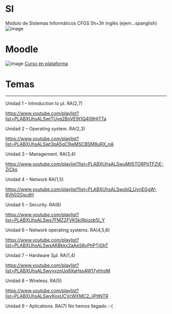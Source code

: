 # SI
Módulo de Sistemas Informáticos CFGS 5h+3h Inglés (ejem...spanglish)
![image](https://user-images.githubusercontent.com/43112835/169299755-7e9961e2-1659-46c3-bb00-824b8406ee00.png)


# Moodle
![image](https://user-images.githubusercontent.com/43112835/169300198-66f627da-0d08-4043-bc3b-0aa0132fc061.png)
[Curso en plataforma](https://github.com/juatafe/SI/blob/main/backup-moodle2-course-56765-1cfsd_sistemes_inform%C3%A0tics_2122___1631173533-20220519-1449-nu.imscc)
# Temas
---

 Unidad 1 – Introduction to µI. RA(2,7)

https://www.youtube.com/playlist?list=PLABXUhsALSwtTUvq2BoVE9t1Q409HjTTa

 Unidad 2 – Operating system. RA(2,3) 

https://www.youtube.com/playlist?list=PLABXUhsALSwt3pA5gC9wMSCBSM8uRX_nA

 Unidad 3 – Management. RA(3,4)

https://www.youtube.com/playlist?list=PLABXUhsALSwuMiI5TORPtjTFZtE-ZiCks

Unidad 4 – Network RA(1,5)

https://www.youtube.com/playlist?list=PLABXUhsALSwsbQ_UvnEGgW-8Vh02GscdH

Unidad 5 – Security. RA(6)

https://www.youtube.com/playlist?list=PLABXUhsALSws7FMZ2FVK5kj9bizob5I_Y

 Unidad 6 – Network operating systems. RA(4,5,6)

https://www.youtube.com/playlist?list=PLABXUhsALSwsAKBkkx2aAeS8yPhPTjGhT

Unidad 7 – Hardware SµI. RA(1,4)

https://www.youtube.com/playlist?list=PLABXUhsALSwvyvznUq8XaHssAW17yHrpM

Unidad 8 – Wireless. RA(5)

https://www.youtube.com/playlist?list=PLABXUhsALSwvKosUCVcWXMC2_jiPltNTR

Unidad 9 – Aplications. RA(7)
No hemos llegado :-(
